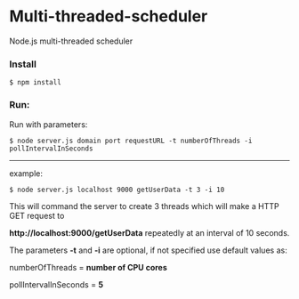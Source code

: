 # Multi-threaded-scheduler
Node.js multi-threaded scheduler

### Install
`$ npm install`

### Run:

Run with parameters:

`$ node server.js domain port requestURL -t numberOfThreads -i pollIntervalInSeconds`

---

example:

`$ node server.js localhost 9000 getUserData -t 3 -i 10`


This will command the server to create 3 threads which will make a HTTP GET request to

**http://localhost:9000/getUserData** repeatedly at an interval of 10 seconds.

The parameters **-t** and **-i** are optional, if not specified use default values as:

numberOfThreads = **number of CPU cores**

pollIntervalInSeconds = **5**